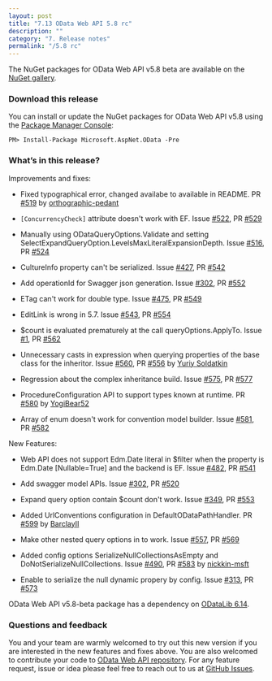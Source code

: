 ```yaml
---
layout: post
title: "7.13 OData Web API 5.8 rc"
description: ""
category: "7. Release notes"
permalink: "/5.8 rc"
---
```


The NuGet packages for OData Web API v5.8 beta are available on the [NuGet gallery](https://www.nuget.org/).

### Download this release

You can install or update the NuGet packages for OData Web API v5.8 using the [Package Manager Console](http://docs.nuget.org/docs/start-here/using-the-package-manager-console):

```
PM> Install-Package Microsoft.AspNet.OData -Pre
```

### What’s in this release?

Improvements and fixes:

* Fixed typographical error, changed availabe to available in README. PR [#519](https://github.com/OData/WebApi/pull/519) by [orthographic-pedant](https://github.com/orthographic-pedant)

* `[ConcurrencyCheck]` attribute doesn't work with EF. Issue [#522](https://github.com/OData/WebApi/issues/522), PR [#529](https://github.com/OData/WebApi/pull/529)

* Manually using ODataQueryOptions.Validate and setting SelectExpandQueryOption.LevelsMaxLiteralExpansionDepth. Issue [#516](https://github.com/OData/WebApi/issues/516), PR [#524](https://github.com/OData/WebApi/pull/524)

* CultureInfo property can't be serialized. Issue [#427](https://github.com/OData/WebApi/issues/427), PR [#542](https://github.com/OData/WebApi/pull/542)

* Add operationId for Swagger json generation. Issue [#302](https://github.com/OData/WebApi/issues/302), PR [#552](https://github.com/OData/WebApi/pull/552)

* ETag can't work for double type. Issue [#475](https://github.com/OData/WebApi/issues/475), PR [#549](https://github.com/OData/WebApi/pull/549) 

* EditLink is wrong in 5.7. Issue [#543](https://github.com/OData/WebApi/issues/543), PR [#554](https://github.com/OData/WebApi/pull/554)

* $count is evaluated prematurely at the call queryOptions.ApplyTo. Issue [#1](https://github.com/OData/WebApi/issues/1), PR [#562](https://github.com/OData/WebApi/pull/562)

* Unnecessary casts in expression when querying properties of the base class for the inheritor. Issue [#560](https://github.com/OData/WebApi/issues/560), PR [#556](https://github.com/OData/WebApi/pull/556) by [Yuriy Soldatkin](https://github.com/postoronnimw)

* Regression about the complex inheritance build. Issue [#575](https://github.com/OData/WebApi/issues/575), PR [#577](https://github.com/OData/WebApi/pull/577)

* ProcedureConfiguration API to support types known at runtime. PR [#580](https://github.com/OData/WebApi/pull/580) by [YogiBear52](https://github.com/YogiBear52)
 
* Array of enum doesn't work for convention model builder. Issue [#581](https://github.com/OData/WebApi/issues/581), PR [#582](https://github.com/OData/WebApi/pull/582)

New Features:

* Web API does not support Edm.Date literal in $filter when the property is Edm.Date [Nullable=True] and the backend is EF. Issue [#482](https://github.com/OData/WebApi/issues/482), PR [#541](https://github.com/OData/WebApi/pull/541)

* Add swagger model APIs. Issue [#302](https://github.com/OData/WebApi/issues/302), PR [#520](https://github.com/OData/WebApi/pull/520)

* Expand query option contain $count don't work. Issue [#349](https://github.com/OData/WebApi/pull/349), PR [#553](https://github.com/OData/WebApi/pull/553)

* Added UrlConventions configuration in DefaultODataPathHandler. PR [#599](https://github.com/OData/WebApi/pull/599) by [BarclayII](https://github.com/BarclayII)

* Make other nested query options in to work. Issue [#557](https://github.com/OData/WebApi/issues/557), PR [#569](https://github.com/OData/WebApi/pull/569)

* Added config options SerializeNullCollectionsAsEmpty and DoNotSerializeNullCollections. Issue [#490](https://github.com/OData/WebApi/issues/490), PR [#583](https://github.com/OData/WebApi/pull/583) by [nickkin-msft](https://github.com/nickkin-msft)

* Enable to serialize the null dynamic propery by config. Issue [#313](https://github.com/OData/WebApi/issues/313), PR [#573](https://github.com/OData/WebApi/pull/573)

OData Web API v5.8-beta package has a dependency on [ODataLib 6.14](https://www.nuget.org/packages/Microsoft.OData.Core/6.14.0).

### Questions and feedback

You and your team are warmly welcomed to try out this new version if you are interested in the new features and fixes above. You are also welcomed to contribute your code to [OData Web API repository](https://github.com/OData/WebApi). For any feature request, issue or idea please feel free to reach out to us at 
[GitHub Issues](https://github.com/OData/WebApi/issues). 

